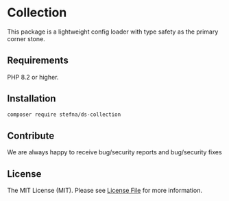 # Collection

This package is a lightweight config loader with type safety as the primary
corner stone.

## Requirements

PHP 8.2 or higher.

## Installation

```bash
composer require stefna/ds-collection
```

## Contribute

We are always happy to receive bug/security reports and bug/security fixes

## License

The MIT License (MIT). Please see [License File](LICENSE) for more information.

